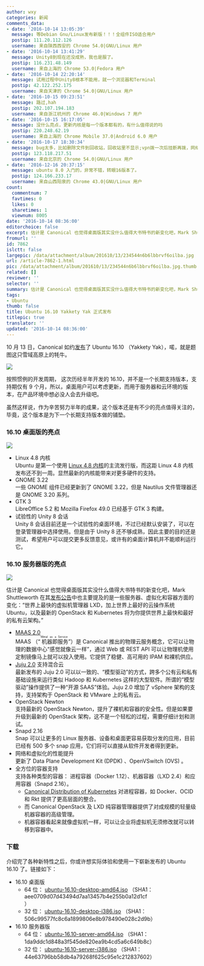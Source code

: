 ```yaml
---
author: wxy
categories: 新闻
comments_data:
- date: '2016-10-14 13:05:39'
  message: 等Debian Gnu/Linux发布新版！！！全组件ISO适合用户
  postip: 111.20.112.126
  username: 来自陕西西安的 Chrome 54.0|GNU/Linux 用户
- date: '2016-10-14 13:41:29'
  message: Unity8到现在还没成熟，我也是服了。
  postip: 116.231.48.149
  username: 来自上海的 Chrome 53.0|Fedora 用户
- date: '2016-10-14 22:20:14'
  message: 试用过程中Unity8根本不能用，就一个浏览器和Terminal
  postip: 42.122.252.175
  username: 来自天津的 Chrome 54.0|GNU/Linux 用户
- date: '2016-10-15 09:23:51'
  message: 路过,hah
  postip: 202.107.194.183
  username: 来自浙江杭州的 Chrome 46.0|Windows 7 用户
- date: '2016-10-15 16:17:05'
  message: 没什么亮点，更新内核是每一个版本都有的，有什么值得说的吗
  postip: 220.248.62.19
  username: 来自上海的 Chrome Mobile 37.0|Android 6.0 用户
- date: '2016-10-17 18:30:34'
  message: bug太多，比如删除文件到回收站，回收站里不显示;vpn拨一次后挂断再拨，网络会阻断...大家有遇到一样的问题吗
  postip: 123.118.217.51
  username: 来自北京的 Chrome 54.0|GNU/Linux 用户
- date: '2016-12-16 20:37:15'
  message: ubuntu 8.0 入门的，非常不错，转眼16版本了。
  postip: 124.166.233.17
  username: 来自山西阳泉的 Chrome 43.0|GNU/Linux 用户
count:
  commentnum: 7
  favtimes: 0
  likes: 0
  sharetimes: 1
  viewnum: 8005
date: '2016-10-14 08:36:00'
editorchoice: false
excerpt: 估计是 Canonical 也觉得桌面版其实没什么值得大书特书的新变化吧，Mark Shuttleworth 在其发布公告中也主要提及的是一些服务器、虚拟化和容器方面的变化
fromurl: ''
id: 7862
islctt: false
largepic: /data/attachment/album/201610/13/234544n6b6lbbrvf6oilba.jpg
url: /article-7862-1.html
pic: /data/attachment/album/201610/13/234544n6b6lbbrvf6oilba.jpg.thumb.jpg
related: []
reviewer: ''
selector: ''
summary: 估计是 Canonical 也觉得桌面版其实没什么值得大书特书的新变化吧，Mark Shuttleworth 在其发布公告中也主要提及的是一些服务器、虚拟化和容器方面的变化
tags:
- Ubuntu
thumb: false
title: Ubuntu 16.10 Yakkety Yak 正式发布
titlepic: true
translator: ''
updated: '2016-10-14 08:36:00'
---
```


10 月 13 日，Canonical 如约[发布](http://insights.ubuntu.com/2016/10/13/canonical-releases-ubuntu-16-10)了 Ubuntu 16.10 （Yakkety Yak），喏，就是题图这只雪域高原上的牦牛。


![](/data/attachment/album/201610/13/234544n6b6lbbrvf6oilba.jpg)


按照惯例的开发周期， 这次历经半年开发的 16.10，并不是一个长期支持版本，支持期仅有 9 个月，所以，桌面用户可以考虑更新，而用于服务器和云环境的版本，在产品环境中想必没人会去升级吧。


虽然这样说，作为辛苦努力半年的成果，这个版本还是有不少的亮点值得关注的，毕竟，这个版本是为下一个长期支持版本做的铺垫。


### 16.10 桌面版的亮点


![](/data/attachment/album/201610/14/000620jrntzjgj0w0gl13n.jpg)


* Linux 4.8 内核  
Ubuntu 是第一个使用 [Linux 4.8 内核](/article-7837-1.html)的主流发行版，而这距 Linux 4.8 内核发布还不到一周。显然最新的内核能带来对更多硬件的支持。
* GNOME 3.22   
一些 GNOME 组件已经更新到了 GNOME 3.22，但是 Nautilus 文件管理器还是 GNOME 3.20 系列。
* GTK 3  
LibreOffice 5.2 和 Mozilla Firefox 49.0 已经基于 GTK 3 构建。
* 试验性的 Unity 8 会话  
Unity 8 会话目前还是一个试验性的桌面环境，不过已经默认安装了，可以在登录管理器中选择使用。但是由于 Unity 8 还不够成熟，因此主要的目的还是测试，希望用户可以提交更多反馈意见，或许有的桌面计算机并不能顺利运行它。


### 16.10 服务器版的亮点


![](/data/attachment/album/201610/14/004732r66kqdedb6ezolz4.jpg)


估计是 Canonical 也觉得桌面版其实没什么值得大书特书的新变化吧，Mark Shuttleworth 在其[发布公告](https://insights.ubuntu.com/2016/10/13/canonical-releases-ubuntu-16-10/)中也主要提及的是一些服务器、虚拟化和容器方面的变化：“世界上最快的虚拟机管理器 LXD，加上世界上最好的云操作系统 Ubuntu，以及最新的 OpenStack 和 Kubernetes 将为你提供世界上最快和最好的私有云架构。”


* [MAAS 2.0](http://maas.io/)   
MAAS （“<ruby> 机器即服务 <rp>  （ </rp> <rt>  Metal as a Service </rt> <rp>  ） </rp></ruby>”）是 Canonical 推出的物理云服务概念，它可以让物理的数据中心“感觉就像云一样”，通过 Web 或 REST API 可以让物理机使用定制镜像马上就可以投入使用。它提供了稳健、高可用的 IPAM 和裸机供应。
* [Juju 2.0](https://jujucharms.com/docs/2.0/introducing-2) 支持混合云  
最新发布的 Juju 2.0 可以以一致的、“模型驱动”的方式，跨多个公有云和私有基础设施来运行类似 Hadoop 和 Kubernetes 这样的大型软件。所谓的“模型驱动”操作提供了一种“开源 SAAS”体验。Juju 2.0 增加了 vSphere 架构的支持，支持架构于 OpenStack 和 VMware 上的私有云。
* OpenStack Newton  
支持最新的 OpenStack Newton，提升了裸机和容器的安全性。但是如果要升级到最新的 OpenStack 架构，这不是一个轻松的过程，需要仔细计划和测试。
* Snapd 2.16   
Snap 可以让更多的 Linux 服务器、设备和桌面更容易获取分发的应用，目前已经有 500 多个 snap 应用，它们将可以直接从软件开发者得到更新。
* 网络和虚拟化的性能提升  
更新了 Data Plane Development Kit (DPDK) 、OpenVSwitch (OVS) 。
* 全方位的容器支持  
支持各种类型的容器： 进程容器（Docker 1.12）、机器容器（LXD 2.4）和应用容器（Snapd 2.16）。
	+ [Canonical Distribution of Kubernetes](https://insights.ubuntu.com/2016/09/27/canonical-expands-enterprise-container-portfolio/) 对进程容器，如 Docker、OCID 和 Rkt 提供了更高层面的整合。
	+ 而 Canonical OpenStack 及 LXD 纯容器管理器提供了对成规模的轻量级机器容器的高级管理。
	+ 机器容器看起来就像虚拟机一样，可以让企业将虚拟机无须修改就可以转移到容器中。


### 下载


介绍完了各种新特性之后，你或许想实际体验和使用一下崭新发布的 Ubuntu 16.10 了。链接如下：


* 16.10 桌面版
	+ 64 位： [ubuntu-16.10-desktop-amd64.iso](http://releases.ubuntu.com/16.10/ubuntu-16.10-desktop-amd64.iso) （SHA1：aee0709d07d43494d7aa13457b4e255b0a12d1cf  
	）
	+ 32 位： [ubuntu-16.10-desktop-i386.iso](http://releases.ubuntu.com/16.10/ubuntu-16.10-desktop-i386.iso) （SHA1：506c99577fc8c6a1899806e8b978490e028c2d9b）
* 16.10 服务器版
	+ 64 位： [ubuntu-16.10-server-amd64.iso](http://releases.ubuntu.com/16.10/ubuntu-16.10-server-amd64.iso) （SHA1：1da9ddc1d848a3f545de820ea9b4cd5a6c649b8c）
	+ 32 位： [ubuntu-16.10-server-i386.iso](http://releases.ubuntu.com/16.10/ubuntu-16.10-server-i386.iso) （SHA1：44e63796bb58db4a79268f625c95e1c212837602）